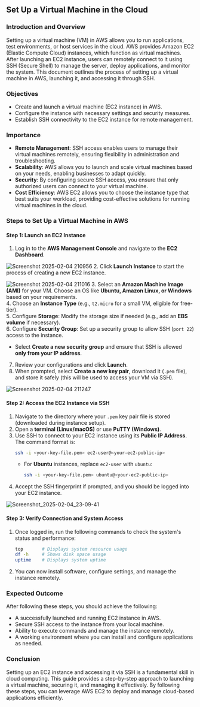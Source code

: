 ## Set Up a Virtual Machine in the Cloud  

### Introduction and Overview  
Setting up a virtual machine (VM) in AWS allows you to run applications, test environments, or host services in the cloud. AWS provides Amazon EC2 (Elastic Compute Cloud) instances, which function as virtual machines. After launching an EC2 instance, users can remotely connect to it using SSH (Secure Shell) to manage the server, deploy applications, and monitor the system. This document outlines the process of setting up a virtual machine in AWS, launching it, and accessing it through SSH.  

### Objectives  
- Create and launch a virtual machine (EC2 instance) in AWS.  
- Configure the instance with necessary settings and security measures.  
- Establish SSH connectivity to the EC2 instance for remote management.  

### Importance  
- **Remote Management**: SSH access enables users to manage their virtual machines remotely, ensuring flexibility in administration and troubleshooting.  
- **Scalability**: AWS allows you to launch and scale virtual machines based on your needs, enabling businesses to adapt quickly.  
- **Security**: By configuring secure SSH access, you ensure that only authorized users can connect to your virtual machine.  
- **Cost Efficiency**: AWS EC2 allows you to choose the instance type that best suits your workload, providing cost-effective solutions for running virtual machines in the cloud.  

### Steps to Set Up a Virtual Machine in AWS  

#### Step 1: Launch an EC2 Instance  
1. Log in to the **AWS Management Console** and navigate to the **EC2 Dashboard**.  

![Screenshot 2025-02-04 210956](https://github.com/user-attachments/assets/40d47d2b-f602-4c0f-94f3-4833493df73c)
2. Click **Launch Instance** to start the process of creating a new EC2 instance.  

![Screenshot 2025-02-04 211016](https://github.com/user-attachments/assets/9e8bfeda-efd8-4325-8237-2ab3f52bdebe)
3. Select an **Amazon Machine Image (AMI)** for your VM. Choose an OS like **Ubuntu, Amazon Linux, or Windows** based on your requirements.  
4. Choose an **Instance Type** (e.g., `t2.micro` for a small VM, eligible for free-tier).  
5. Configure **Storage**: Modify the storage size if needed (e.g., add an **EBS volume** if necessary).  
6. Configure **Security Group**: Set up a security group to allow SSH (`port 22`) access to the instance.  
   - Select **Create a new security group** and ensure that SSH is allowed **only from your IP address**.  
7. Review your configurations and click **Launch**.  
8. When prompted, select **Create a new key pair**, download it (`.pem` file), and store it safely (this will be used to access your VM via SSH).  

 ![Screenshot 2025-02-04 211247](https://github.com/user-attachments/assets/c9d88c1d-1e52-4092-91a3-072bbaa7c3a4)
#### Step 2: Access the EC2 Instance via SSH  
1. Navigate to the directory where your `.pem` key pair file is stored (downloaded during instance setup).  
2. Open a **terminal (Linux/macOS)** or use **PuTTY (Windows)**.  
3. Use SSH to connect to your EC2 instance using its **Public IP Address**. The command format is:  
   ```sh
   ssh -i <your-key-file.pem> ec2-user@<your-ec2-public-ip>
   ```  
   - For **Ubuntu** instances, replace `ec2-user` with `ubuntu`:  
     ```sh
     ssh -i <your-key-file.pem> ubuntu@<your-ec2-public-ip>
     ```  
4. Accept the SSH fingerprint if prompted, and you should be logged into your EC2 instance.  

![Screenshot_2025-02-04_23-09-41](https://github.com/user-attachments/assets/8d5dfd6d-081a-45e9-a53a-4e5b9f8c7999)
#### Step 3: Verify Connection and System Access  
1. Once logged in, run the following commands to check the system's status and performance:  
   ```sh
   top       # Displays system resource usage
   df -h     # Shows disk space usage
   uptime    # Displays system uptime
   ```  
2. You can now install software, configure settings, and manage the instance remotely.  

### Expected Outcome  
After following these steps, you should achieve the following:  
- A successfully launched and running EC2 instance in AWS.  
- Secure SSH access to the instance from your local machine.  
- Ability to execute commands and manage the instance remotely.  
- A working environment where you can install and configure applications as needed.  


### Conclusion  
Setting up an EC2 instance and accessing it via SSH is a fundamental skill in cloud computing. This guide provides a step-by-step approach to launching a virtual machine, securing it, and managing it effectively. By following these steps, you can leverage AWS EC2 to deploy and manage cloud-based applications efficiently.  
